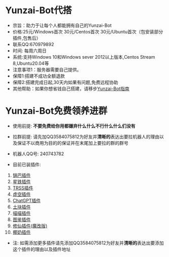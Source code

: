 # Yunzai-Bot代搭

- 宗旨：助力于让每个人都能拥有自己的Yunzai-Bot
- 价格:25元/Windows首次 30元/Centos首次 30元/Ubuntu首次（包安装部分插件,包售后）
- 联系QQ:670979892
- 时间: 每周六周日
- 系统:支持Windows 10和Windows sever 2012以上版本,Centos Stream 8,Ubuntu20.04等
- 注意事项1：服务器需要自己提供。
- 保障1:搭建不成功全额退款
- 保障2:搭建完成日起,30天内如果有问题,免费远程协助
- 其他帮助：如果你想省钱自己搭建，请移步[Yunzai-Bot指南](https://gitee.com/lin-zhi-xuan/eihei)

# Yunzai-Bot免费领养进群

- 使用前提: **不要免费给你用都嫌弃什么什么不行什么什么们没有**
- 拉群前提: 请先加QQ3584075812为好友并**清晰的**表达出要拉机器人的理由以及保证不以商用为目的的保证并在末尾加上要拉的群的群号
- 机器人QQ号: 240743782

- 目前已装插件: 
1. [锅巴插件](https://gitee.com/guoba-yunzai/guoba-plugin)
2. [星铁插件](https://gitee.com/hewang1an/StarRail-plugin)
3. [TRSS插件](https://gitee.com/TimeRainStarSky/TRSS-Plugin)
4. [虚空插件](https://gitee.com/go-farther-and-farther/akasha-terminal-plugin)
5. [ChatGPT插件](https://github.com/ikechan8370/chatgpt-plugin)
6. [土块插件](https://gitee.com/SmallK111407/earth-k-plugin)
7. [喵喵插件](https://gitee.com/yoimiya-kokomi/miao-plugin)
8. [图鉴插件](https://gitee.com/Ctrlcvs/xiaoyao-cvs-plugin)
9. [修仙插件(魔改版)](https://gitee.com/hutao222/DDZS-XIUXIAN-V1.2.4)
10. [椰奶插件](https://yenai.ren/)
- 注: 如需添加更多插件请先添加QQ3584075812为好友并**清晰的**表达出要添加这个插件的理由以及插件地址